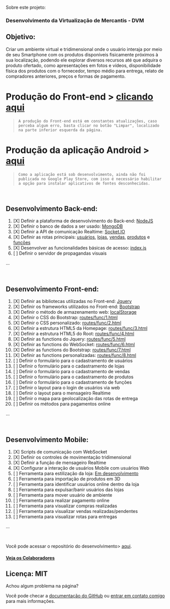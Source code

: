 Sobre este projeto:

### Desenvolvimento da Virtualização de Mercantis - DVM


## Objetivo:

Criar um ambiente virtual e tridimensional onde o usuário interaja por meio de seu Smartphone com os produtos disponíveis fisicamente próximos à sua localização, podendo ele explorar diversos recursos até que adquira o produto ofertado, como apresentações em fotos e vídeos, disponibilidade física dos produtos com o fornecedor, tempo médio para entrega, relato de compradores anteriores, preços e formas de pagamento.

# Produção do Front-end > [clicando aqui](http://csviana.ddns.net)

>`
A produção do Front-end está em constantes atualizações, caso perceba algum erro, basta clicar no botão "Limpar", localizado na parte inferior esquerda da página.
`

# Produção da aplicação Android > [aqui](http://csviana.ddns.net/apk/remote.apk)

> `
Como a aplicação está sob desenvolvimento, ainda não foi publicada no Google Play Store, com isso é necessário habilitar a opção para instalar aplicativos de fontes desconhecidas.
`

<br>

## Desenvolvimento Back-end:

1. [X] Definir a plataforma de desenvolvimento do Back-end: [NodeJS]()
2. [X] Definir o banco de dados a ser usado: [MongoDB]()
3. [X] Definir a API de comunicação Realtime: [Socket.IO]()
4. [X] Definir as rotas principais: [usuários](), [lojas](), [vendas](), [produtos]() e [funcões]()
5. [X] Desenvolver as funcionalidades básicas de acesso: [index.js]()
6. [ ] Definir o servidor de propagandas visuais

...

<br>

## Desenvolvimento Front-end:
1. [X] Definir as bibliotecas utilizadas no Front-end: [Jquery]()
2. [X] Definir os frameworks utilizados no Front-end: [Bootstrap]()
3. [X] Definir o método de armazenamento web: [localStorage]()
4. [X] Definir o CSS do Bootstrap: [routes/func/1.html]()
5. [X] Definir o CSS personalizado: [routes/func/2.html]()
6. [X] Definir a estrutura HTML5 da Homepage: [routes/func/3.html]()
7. [X] Definir a estrutura HTML5 do Root: [routes/func/4.html]()
8. [X] Definir as functions do Jquery: [routes/func/5.html]()
9. [X] Definir as functions do WebSocket: [routes/func/6.html]()
10. [X] Definir as functions do Bootstrap: [routes/func/7.html]()
11. [X] Definir as functions personalizadas: [routes/func/8.html]()
12. [ ] Definir o formulário para o cadastramento de usuários
13. [ ] Definir o formulário para o cadastramento de lojas
14. [ ] Definir o formulário para o cadastramento de vendas
15. [ ] Definir o formulário para o cadastramento de produtos
16. [ ] Definir o formulário para o cadastramento de funções
17. [ ] Definir o layout para o login de usuários via web
18. [ ] Definir o layout para o mensageiro Realtime
19. [ ] Definir o mapa para geolocalização das rotas de entrega
20. [ ] Definir os métodos para pagamentos online

...

<br>

## Desenvolvimento Mobile:
1. [X] Scripts de comunicação com WebSocket
2. [X] Definir os controles de movimentação tridimensional
3. [X] Definir a função de mensageiro Realtime
4. [X] Configurar a interação de usuários Mobile com usuários Web
5. [ ] Ferramenta para estilização da loja: [Em desenvolvimento]()
6. [ ] Ferramenta para importação de produtos em 3D
7. [ ] Ferramenta para identificar usuários online dentro da loja
8. [ ] Ferramenta para expulsar/banir usuários das lojas
9. [ ] Ferramenta para mover usuário de ambiente
10. [ ] Ferramenta para realizar pagamento online
11. [ ] Ferramenta para visualizar compras realizadas
12. [ ] Ferramenta para visualizar vendas realizadas/pendentes
13. [ ] Ferramenta para visualizar rotas para entregas

...

<br>

Você pode acessar o repositório do desenvolvimento> [aqui](https://github.com/csviana/DVM).

#### **[Veja os Colaboradores](https://github.com/csviana/DVM/settings/collaboration)**

## Licença: MIT

Achou algum problema na página?

Você pode checar a [documentação do GitHub](https://help.github.com/categories/github-pages-basics/) ou [entrar em contato comigo](https://www.facebook.com/cleirton.viana) para mais informações.